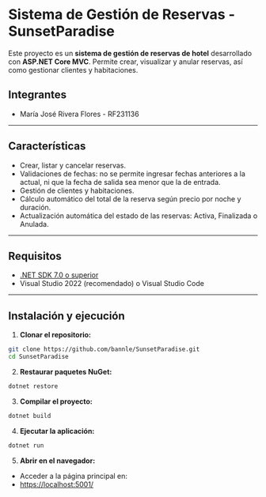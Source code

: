 # Sistema de Gestión de Reservas - SunsetParadise

Este proyecto es un **sistema de gestión de reservas de hotel** desarrollado con **ASP.NET Core MVC**. Permite crear, visualizar y anular reservas, así como gestionar clientes y habitaciones.

## Integrantes
- María José Rivera Flores - RF231136
---

## Características

- Crear, listar y cancelar reservas.
- Validaciones de fechas: no se permite ingresar fechas anteriores a la actual, ni que la fecha de salida sea menor que la de entrada.
- Gestión de clientes y habitaciones.
- Cálculo automático del total de la reserva según precio por noche y duración.
- Actualización automática del estado de las reservas: Activa, Finalizada o Anulada.

---

## Requisitos

- [.NET SDK 7.0 o superior](https://dotnet.microsoft.com/download)
- Visual Studio 2022 (recomendado) o Visual Studio Code

---

## Instalación y ejecución

1. **Clonar el repositorio:**

```bash
git clone https://github.com/bannle/SunsetParadise.git
cd SunsetParadise
````

2. **Restaurar paquetes NuGet:**

```bash
dotnet restore
````
3. **Compilar el proyecto:**
```bash
dotnet build
````
4. **Ejecutar la aplicación:**
````bash
dotnet run
````
5. **Abrir en el navegador:**

- Acceder a la página principal en:
- [https://localhost:5001/](https://localhost:7257/)
